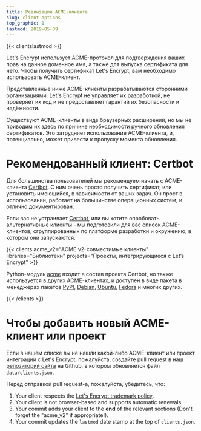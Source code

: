 ```yaml
---
title: Реализации ACME-клиента
slug: client-options
top_graphic: 1
lastmod: 2019-05-09
---
```


{{< clientslastmod >}}

Let's Encrypt использует ACME-протокол для подтверждения ваших прав на данное доменное имя, а также для выпуска сертификата для него. Чтобы получить сертификат Let's Encrypt, вам необходимо использовать ACME-клиент.

Представленные ниже ACME-клиенты разрабатываются сторонними организациями. Let's Encrypt не управляет их разработкой, не проверяет их код и не предоставляет гарантий их безопасности и надёжности.

Существуют ACME-клиенты в виде браузерных расширений, но мы не приводим их здесь по причине необходимости ручного обновления сертификатов. Это затрудняет использование ACME-клиента, и, потенциально, может привести к пропуску момента обновления.

# Рекомендованный клиент: Certbot

Для большинства пользователей мы рекомендуем начать с ACME-клиента [Certbot](https://certbot.eff.org/). С ним очень просто получить сертификат, или установить имеющийся, в зависимости от ваших задач. Он прост в использовании, работает на большинстве операционных систем, и отлично документирован.

Если вас не устраивает [Certbot](https://certbot.eff.org/), или вы хотите опробовать альтернативные клиенты - мы подготовили для вас список ACME-клиентов, сгруппированных по платформе разработки и окружению, в котором они запускаются.

{{< clients acme_v2="ACME v2-совместимые клиенты" libraries="Библиотеки" projects="Проекты, интегрирующиеся с Let’s Encrypt" >}}

Python-модуль [acme](https://github.com/certbot/certbot/tree/master/acme) входит в состав проекта Certbot, но также используется в других ACME-клиентах, и доступен в виде пакета в менеджерах пакетов [PyPI](https://pypi.python.org/pypi/acme), [Debian](https://packages.debian.org/search?keywords=python-acme), [Ubuntu](https://launchpad.net/ubuntu/+source/python-acme), [Fedora](https://bodhi.fedoraproject.org/updates/?packages=python-acme) и многих других.

{{< /clients >}}

# Чтобы добавить новый ACME-клиент или проект

Если в нашем списке вы не нашли какой-либо ACME-клиент или проект интеграции с Let's Encrypt, пожалуйста, создайте pull request в наш [репозиторий сайта](https://github.com/letsencrypt/website/) на Github, в котором обновляется файл `data/clients.json`.

Перед отправкой pull request-а, пожалуйста, убедитесь, что:

1. Your client respects the [Let's Encrypt trademark policy](https://letsencrypt.org/trademarks/).
1. Your client is not browser-based and supports automatic renewals.
1. Your commit adds your client to the **end** of the relevant sections (Don't forget the "acme_v2" if appropriate!).
1. Your commit updates the `lastmod` date stamp at the top of `clients.json`.

